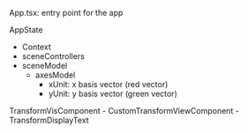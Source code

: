 


App.tsx: entry point for the app 

AppState
 - Context
 - sceneControllers
 - sceneModel
   - axesModel
     - xUnit: x basis vector (red vector)
     - yUnit: y basis vector (green vector)



TransformVisComponent
    - CustomTransformViewComponent
    - TransformDisplayText
